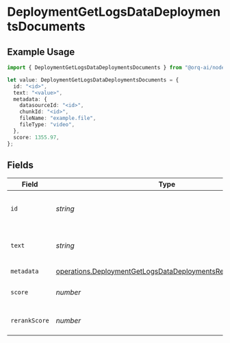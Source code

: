 # DeploymentGetLogsDataDeploymentsDocuments

## Example Usage

```typescript
import { DeploymentGetLogsDataDeploymentsDocuments } from "@orq-ai/node/models/operations";

let value: DeploymentGetLogsDataDeploymentsDocuments = {
  id: "<id>",
  text: "<value>",
  metadata: {
    datasourceId: "<id>",
    chunkId: "<id>",
    fileName: "example.file",
    fileType: "video",
  },
  score: 1355.97,
};
```

## Fields

| Field                                                                                                                                      | Type                                                                                                                                       | Required                                                                                                                                   | Description                                                                                                                                |
| ------------------------------------------------------------------------------------------------------------------------------------------ | ------------------------------------------------------------------------------------------------------------------------------------------ | ------------------------------------------------------------------------------------------------------------------------------------------ | ------------------------------------------------------------------------------------------------------------------------------------------ |
| `id`                                                                                                                                       | *string*                                                                                                                                   | :heavy_check_mark:                                                                                                                         | Unique identifier for the retrieval                                                                                                        |
| `text`                                                                                                                                     | *string*                                                                                                                                   | :heavy_check_mark:                                                                                                                         | Text content of the document                                                                                                               |
| `metadata`                                                                                                                                 | [operations.DeploymentGetLogsDataDeploymentsResponseMetadata](../../models/operations/deploymentgetlogsdatadeploymentsresponsemetadata.md) | :heavy_check_mark:                                                                                                                         | N/A                                                                                                                                        |
| `score`                                                                                                                                    | *number*                                                                                                                                   | :heavy_check_mark:                                                                                                                         | The score of the document                                                                                                                  |
| `rerankScore`                                                                                                                              | *number*                                                                                                                                   | :heavy_minus_sign:                                                                                                                         | The rerank score of the document                                                                                                           |